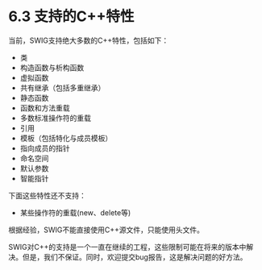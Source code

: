 # 6.3 支持的C++特性

当前，SWIG支持绝大多数的C++特性，包括如下：

+ 类
+ 构造函数与析构函数
+ 虚拟函数
+ 共有继承（包括多重继承）
+ 静态函数
+ 函数和方法重载
+ 多数标准操作符的重载
+ 引用
+ 模板（包括特化与成员模板）
+ 指向成员的指针
+ 命名空间
+ 默认参数
+ 智能指针

下面这些特性还不支持：

+ 某些操作符的重载(new、delete等)

根据经验，SWIG不能直接使用C++源文件，只能使用头文件。

SWIG对C++的支持是一个一直在继续的工程，这些限制可能在将来的版本中解决。但是，我们不保证。同时，欢迎提交bug报告，这是解决问题的好方法。